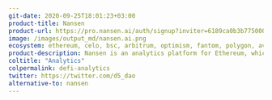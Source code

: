 ```yaml
---
git-date: 2020-09-25T18:01:23+03:00
product-title: Nansen
product-url: https://pro.nansen.ai/auth/signup?inviter=6189ca0b3b77500003cace13&plan=standard
image: /images/output_md/nansen.ai.png
ecosystem: ethereum, celo, bsc, arbitrum, optimism, fantom, polygon, avalanche, solana
product-description: Nansen is an analytics platform for Ethereum, which combines on-chain data with a massive and constantly growing database containing millions of wallet labels. [Interview with Alex Svanevik, co-founder and CEO of Nansen](/nansen)
coltitle: "Analytics"
colpermalink: defi-analytics
twitter: https://twitter.com/d5_dao
alternative-to: nansen
---
```

